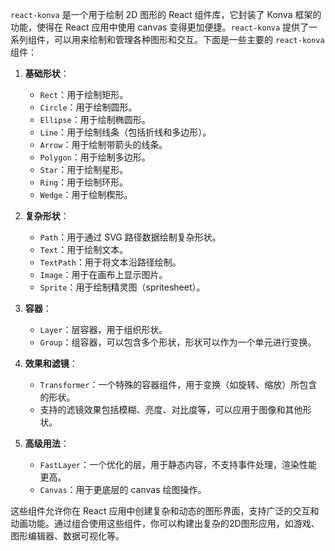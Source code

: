 `react-konva` 是一个用于绘制 2D 图形的 React 组件库，它封装了 Konva 框架的功能，使得在 React 应用中使用 canvas 变得更加便捷。`react-konva` 提供了一系列组件，可以用来绘制和管理各种图形和交互。下面是一些主要的 `react-konva` 组件：

1. **基础形状**：
   - `Rect`：用于绘制矩形。
   - `Circle`：用于绘制圆形。
   - `Ellipse`：用于绘制椭圆形。
   - `Line`：用于绘制线条（包括折线和多边形）。
   - `Arrow`：用于绘制带箭头的线条。
   - `Polygon`：用于绘制多边形。
   - `Star`：用于绘制星形。
   - `Ring`：用于绘制环形。
   - `Wedge`：用于绘制楔形。

2. **复杂形状**：
   - `Path`：用于通过 SVG 路径数据绘制复杂形状。
   - `Text`：用于绘制文本。
   - `TextPath`：用于将文本沿路径绘制。
   - `Image`：用于在画布上显示图片。
   - `Sprite`：用于绘制精灵图（spritesheet）。

3. **容器**：
   - `Layer`：层容器，用于组织形状。
   - `Group`：组容器，可以包含多个形状，形状可以作为一个单元进行变换。

4. **效果和滤镜**：
   - `Transformer`：一个特殊的容器组件，用于变换（如旋转、缩放）所包含的形状。
   - 支持的滤镜效果包括模糊、亮度、对比度等，可以应用于图像和其他形状。

5. **高级用法**：
   - `FastLayer`：一个优化的层，用于静态内容，不支持事件处理，渲染性能更高。
   - `Canvas`：用于更底层的 canvas 绘图操作。

这些组件允许你在 React 应用中创建复杂和动态的图形界面，支持广泛的交互和动画功能。通过组合使用这些组件，你可以构建出复杂的2D图形应用，如游戏、图形编辑器、数据可视化等。